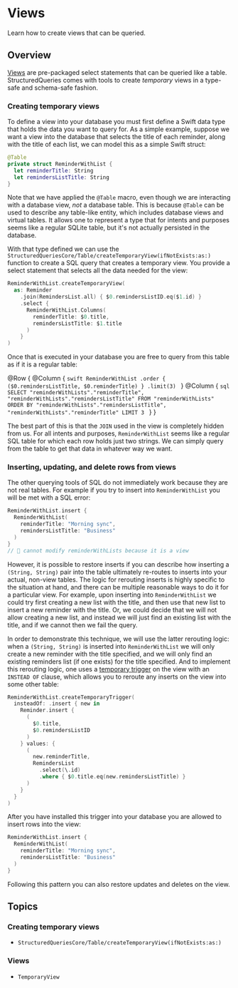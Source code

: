 # Views

Learn how to create views that can be queried.

## Overview

[Views](https://www.sqlite.org/lang_createview.html) are pre-packaged select statements that can
be queried like a table. StructuredQueries comes with tools to create _temporary_ views in a
type-safe and schema-safe fashion.

### Creating temporary views

To define a view into your database you must first define a Swift data type that holds the data
you want to query for. As a simple example, suppose we want a view into the database that selects
the title of each reminder, along with the title of each list, we can model this as a simple
Swift struct:

```swift
@Table
private struct ReminderWithList {
  let reminderTitle: String
  let remindersListTitle: String
}
```

Note that we have applied the `@Table` macro, even though we are interacting with a database view,
_not_ a database table. This is because `@Table` can be used to describe any table-like entity,
which includes database views and virtual tables. It allows one to represent a type that for intents
and purposes seems like a regular SQLite table, but it's not actually persisted in the database.

With that type defined we can use the
``StructuredQueriesCore/Table/createTemporaryView(ifNotExists:as:)`` function to create a SQL query
that creates a temporary view. You provide a select statement that selects all the data needed for
the view:

```swift
ReminderWithList.createTemporaryView(
  as: Reminder
    .join(RemindersList.all) { $0.remindersListID.eq($1.id) }
    .select {
      ReminderWithList.Columns(
        reminderTitle: $0.title,
        remindersListTitle: $1.title
      )
    }
)
```

Once that is executed in your database you are free to query from this table as if it is a regular
table:

@Row {
  @Column {
    ```swift
    ReminderWithList
      .order {
        ($0.remindersListTitle,
         $0.reminderTitle)
      }
      .limit(3)
    ```
  }
  @Column {
    ```sql
    SELECT
      "reminderWithLists"."reminderTitle",
      "reminderWithLists"."remindersListTitle"
    FROM "reminderWithLists"
    ORDER BY
      "reminderWithLists"."remindersListTitle",
      "reminderWithLists"."reminderTitle"
    LIMIT 3
    ```
  }
}

The best part of this is that the `JOIN` used in the view is completely hidden from us. For all
intents and purposes, `ReminderWithList` seems like a regular SQL table for which each row holds
just two strings. We can simply query from the table to get that data in whatever way we want.

### Inserting, updating, and delete rows from views

The other querying tools of SQL do not immediately work because they are not real tables. For
example if you try to insert into `ReminderWithList` you will be met with a SQL error:

```swift
ReminderWithList.insert {
  ReminderWithList(
    reminderTitle: "Morning sync",
    remindersListTitle: "Business"
  )
}
// 🛑 cannot modify reminderWithLists because it is a view
```

However, it is possible to restore inserts if you can describe how inserting a `(String, String)`
pair into the table ultimately re-routes to inserts into your actual, non-view tables. The logic
for rerouting inserts is highly specific to the situation at hand, and there can be multiple
reasonable ways to do it for a particular view. For example, upon inserting into `ReminderWithList`
we could try first creating a new list with the title, and then use that new list to insert a new
reminder with the title. Or, we could decide that we will not allow creating a new list, and
instead we will just find an existing list with the title, and if we cannot then we fail the query.

In order to demonstrate this technique, we will use the latter rerouting logic: when a
`(String, String)` is inserted into `ReminderWithList` we will only create a new reminder with
the title specified, and we will only find an existing reminders list (if one exists) for the title
specified. And to implement this rerouting logic, one uses a [temporary trigger](<doc:Triggers>) on
the view with an `INSTEAD OF` clause, which allows you to reroute any inserts on the view into some
other table:

```swift
ReminderWithList.createTemporaryTrigger(
  insteadOf: .insert { new in
    Reminder.insert {
      (
        $0.title,
        $0.remindersListID
      )
    } values: {
      (
        new.reminderTitle,
        RemindersList
          .select(\.id)
          .where { $0.title.eq(new.remindersListTitle) }
      )
    }
  }
)
```

After you have installed this trigger into your database you are allowed to insert rows into the
view:

```swift
ReminderWithList.insert {
  ReminderWithList(
    reminderTitle: "Morning sync",
    remindersListTitle: "Business"
  )
}
```

Following this pattern you can also restore updates and deletes on the view.

## Topics

### Creating temporary views

- ``StructuredQueriesCore/Table/createTemporaryView(ifNotExists:as:)``

### Views

- ``TemporaryView``
